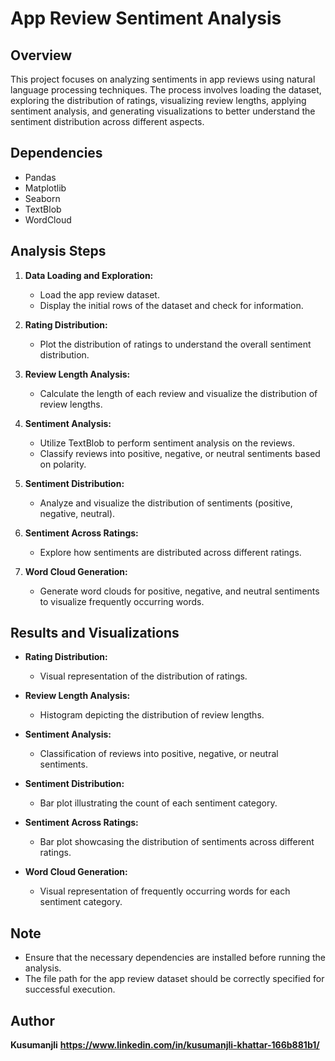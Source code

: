 # App Review Sentiment Analysis

## Overview
This project focuses on analyzing sentiments in app reviews using natural language processing techniques. The process involves loading the dataset, exploring the distribution of ratings, visualizing review lengths, applying sentiment analysis, and generating visualizations to better understand the sentiment distribution across different aspects.

## Dependencies
- Pandas
- Matplotlib
- Seaborn
- TextBlob
- WordCloud

## Analysis Steps

1. **Data Loading and Exploration:**
   - Load the app review dataset.
   - Display the initial rows of the dataset and check for information.

2. **Rating Distribution:**
   - Plot the distribution of ratings to understand the overall sentiment distribution.

3. **Review Length Analysis:**
   - Calculate the length of each review and visualize the distribution of review lengths.

4. **Sentiment Analysis:**
   - Utilize TextBlob to perform sentiment analysis on the reviews.
   - Classify reviews into positive, negative, or neutral sentiments based on polarity.

5. **Sentiment Distribution:**
   - Analyze and visualize the distribution of sentiments (positive, negative, neutral).

6. **Sentiment Across Ratings:**
   - Explore how sentiments are distributed across different ratings.

7. **Word Cloud Generation:**
   - Generate word clouds for positive, negative, and neutral sentiments to visualize frequently occurring words.

## Results and Visualizations
- **Rating Distribution:**
  - Visual representation of the distribution of ratings.

- **Review Length Analysis:**
  - Histogram depicting the distribution of review lengths.

- **Sentiment Analysis:**
  - Classification of reviews into positive, negative, or neutral sentiments.

- **Sentiment Distribution:**
  - Bar plot illustrating the count of each sentiment category.

- **Sentiment Across Ratings:**
  - Bar plot showcasing the distribution of sentiments across different ratings.

- **Word Cloud Generation:**
  - Visual representation of frequently occurring words for each sentiment category.

## Note
- Ensure that the necessary dependencies are installed before running the analysis.
- The file path for the app review dataset should be correctly specified for successful execution.

## Author
**Kusumanjli**
**https://www.linkedin.com/in/kusumanjli-khattar-166b881b1/**
